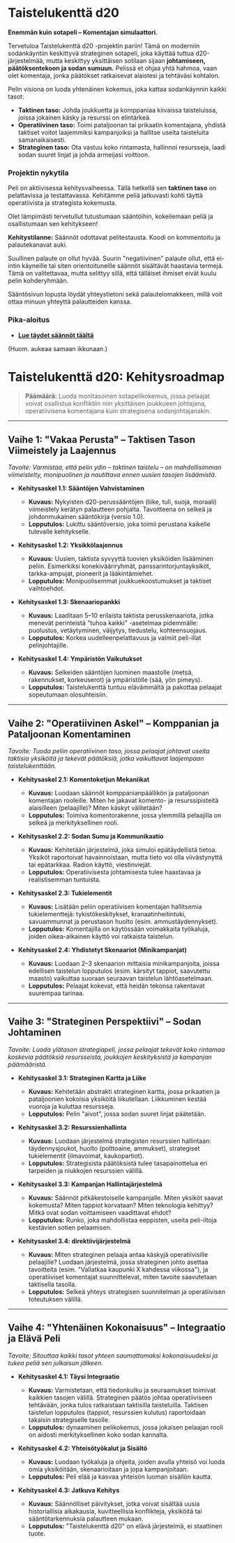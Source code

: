 # Taistelukenttä d20

**Enemmän kuin sotapeli – Komentajan simulaattori.**

Tervetuloa Taistelukenttä d20 -projektin pariin! Tämä on moderniin sodankäyntiin keskittyvä strateginen sotapeli, joka käyttää tuttua d20-järjestelmää, mutta keskittyy yksittäisen sotilaan sijaan **johtamiseen, päätöksentekoon ja sodan sumuun.** Pelissä et ohjaa yhtä hahmoa, vaan olet komentaja, jonka päätökset ratkaisevat alaistesi ja tehtäväsi kohtalon.

Pelin visiona on luoda yhtenäinen kokemus, joka kattaa sodankäynnin kaikki tasot:

* **Taktinen taso:** Johda joukkuetta ja komppaniaa kiivaissa taisteluissa, joissa jokainen käsky ja resurssi on elintärkeä.
* **Operatiivinen taso:** Toimi pataljoonan tai prikaatin komentajana, yhdistä taktiset voitot laajemmiksi kampanjoiksi ja hallitse useita taisteluita samanaikaisesti.
* **Strateginen taso:** Ota vastuu koko rintamasta, hallinnoi resursseja, laadi sodan suuret linjat ja johda armeijasi voittoon.

### Projektin nykytila

Peli on aktiivisessa kehitysvaiheessa. Tällä hetkellä sen **taktinen taso** on pelattavissa ja testattavassa. Kehitämme peliä jatkuvasti kohti täyttä operatiivista ja strategista kokemusta.

Olet lämpimästi tervetullut tutustumaan sääntöihin, kokeilemaan peliä ja osallistumaan sen kehitykseen!

**Kehitystilanne:** Säännöt odottavat pelitestausta. Koodi on kommentoitu ja palautekanavat auki.

Suullinen palaute on ollut hyvää. Suurin "negatiivinen" palaute ollut, että ei-intin käyneille tai siten orientoituneille säännöt sisältävät haastavia termejä. Tämä on valitettavaa, mutta selittyy sillä, että tälläiset ihmiset eivät kuulu pelin kohderyhmään.

Sääntösivun lopusta löydät yhteystietoni sekä palautelomakkeen, millä voit ottaa minuun yhteyttä palautteiden kanssa.

### Pika-aloitus

* **[Lue täydet säännöt täältä](https://akselilarikka.github.io/taistelukentta)**

(Huom. aukeaa samaan ikkunaan.)

# Taistelukenttä d20: Kehitysroadmap

> **Päämäärä:** Luoda monitasoinen sotapelikokemus, jossa pelaajat voivat osallistua konfliktiin niin yksittäisen joukkueen johtajana, operatiivisena komentajana kuin strategisena sodanjohtajanakin.

---

## Vaihe 1: "Vakaa Perusta" – Taktisen Tason Viimeistely ja Laajennus

*Tavoite: Varmistaa, että pelin ydin – taktinen taistelu – on mahdollisimman viimeistelty, monipuolinen ja nautittava ennen uusien tasojen lisäämistä.*

* **Kehitysaskel 1.1: Sääntöjen Vahvistaminen**
    * **Kuvaus:** Nykyisten d20-perussääntöjen (liike, tuli, suoja, moraali) viimeistely kerätyn palautteen pohjalta. Tavoitteena on selkeä ja johdonmukainen sääntökirja (versio 1.0).
    * **Lopputulos:** Lukittu sääntöversio, joka toimii perustana kaikelle tulevalle kehitykselle.

* **Kehitysaskel 1.2: Yksikkölaajennus**
    * **Kuvaus:** Uusien, taktista syvyyttä tuovien yksiköiden lisääminen peliin. Esimerkiksi konekivääriryhmät, panssarintorjuntayksiköt, tarkka-ampujat, pioneerit ja lääkintämiehet.
    * **Lopputulos:** Monipuolisemmat joukkuekoostumukset ja taktiset vaihtoehdot.

* **Kehitysaskel 1.3: Skenaariopankki**
    * **Kuvaus:** Laaditaan 5–10 erilaista taktista perusskenaariota, jotka menevät perinteistä "tuhoa kaikki" -asetelmaa pidemmälle: puolustus, vetäytyminen, väijytys, tiedustelu, kohteensuojaus.
    * **Lopputulos:** Korkea uudelleenpelattavuus ja valmiit peli-illat pelinjohtajille.

* **Kehitysaskel 1.4: Ympäristön Vaikutukset**
    * **Kuvaus:** Selkeiden sääntöjen luominen maastolle (metsä, rakennukset, korkeuserot) ja ympäristölle (sää, yön pimeys).
    * **Lopputulos:** Taistelukenttä tuntuu elävämmältä ja pakottaa pelaajat sopeutumaan olosuhteisiin.

---

## Vaihe 2: "Operatiivinen Askel" – Komppanian ja Pataljoonan Komentaminen

*Tavoite: Tuoda peliin operatiivinen taso, jossa pelaajat johtavat useita taktisia yksiköitä ja tekevät päätöksiä, jotka vaikuttavat laajempaan taistelukenttään.*

* **Kehitysaskel 2.1: Komentoketjun Mekaniikat**
    * **Kuvaus:** Luodaan säännöt komppanianpäällikön ja pataljoonan komentajan rooleille. Miten he jakavat komento- ja resurssipisteitä alaisilleen (pelaajille)? Miten käskyt välitetään?
    * **Lopputulos:** Toimiva komentorakenne, jossa ylemmillä pelaajilla on selkeä ja merkityksellinen rooli.

* **Kehitysaskel 2.2: Sodan Sumu ja Kommunikaatio**
    * **Kuvaus:** Kehitetään järjestelmä, joka simuloi epätäydellistä tietoa. Yksiköt raportoivat havainnoistaan, mutta tieto voi olla viivästynyttä tai epätarkkaa. Radion käyttö, viestinviejät.
    * **Lopputulos:** Operatiivisesta johtamisesta tulee haastavaa ja realistisemman tuntuista.

* **Kehitysaskel 2.3: Tukielementit**
    * **Kuvaus:** Lisätään peliin operatiivisen komentajan hallitsemia tukielementtejä: tykistökeskitykset, kranaatinheitintuki, savuammunnat ja perustason huolto (esim. ammustäydennykset).
    * **Lopputulos:** Komentajilla on käytössään voimakkaita työkaluja, joiden oikea-aikainen käyttö voi ratkaista taistelun.

* **Kehitysaskel 2.4: Yhdistetyt Skenaariot (Minikampanjat)**
    * **Kuvaus:** Luodaan 2–3 skenaarion mittaisia minikampanjoita, joissa edellisen taistelun lopputulos (esim. kärsityt tappiot, saavutettu maasto) vaikuttaa suoraan seuraavan taistelun lähtöasetelmaan.
    * **Lopputulos:** Pelaajat kokevat, että heidän tekonsa rakentavat suurempaa tarinaa.

---

## Vaihe 3: "Strateginen Perspektiivi" – Sodan Johtaminen

*Tavoite: Luoda ylätason strategiapeli, jossa pelaajat tekevät koko rintamaa koskevia päätöksiä resursseista, joukkojen keskityksistä ja kampanjan päämääristä.*

* **Kehitysaskel 3.1: Strateginen Kartta ja Liike**
    * **Kuvaus:** Kehitetään abstrakti strateginen kartta, jossa prikaatien ja pataljoonien kokoisia yksiköitä liikutellaan. Liikkuminen kestää vuoroja ja kuluttaa resursseja.
    * **Lopputulos:** Pelin "aivot", jossa sodan suuret linjat päätetään.

* **Kehitysaskel 3.2: Resurssienhallinta**
    * **Kuvaus:** Luodaan järjestelmä strategisten resurssien hallintaan: täydennysjoukot, huolto (polttoaine, ammukset), strategiset tukielementit (ilmavoimat, kaukopartiot).
    * **Lopputulos:** Strategisista päätöksistä tulee tasapainottelua eri tarpeiden ja niukkojen resurssien välillä.

* **Kehitysaskel 3.3: Kampanjan Hallintajärjestelmä**
    * **Kuvaus:** Säännöt pitkäkestoiselle kampanjalle. Miten yksiköt saavat kokemusta? Miten tappiot korvataan? Miten teknologia kehittyy? Mitkä ovat sodan voittamiseen vaadittavat ehdot?
    * **Lopputulos:** Runko, joka mahdollistaa eeppisten, useita peli-iltoja kestävien sotien pelaamisen.

* **Kehitysaskel 3.4: direktiivijärjestelmä**
    * **Kuvaus:** Miten strateginen pelaaja antaa käskyjä operatiivisille pelaajille? Luodaan järjestelmä, jossa strateginen johto asettaa tavoitteita (esim. "Vallatkaa kaupunki X kahdessa viikossa"), ja operatiiviset komentajat suunnittelevat, miten tavoite saavutetaan taktisella tasolla.
    * **Lopputulos:** Selkeä yhteys strategisen suunnitelman ja operatiivisen toteutuksen välillä.

---

## Vaihe 4: "Yhtenäinen Kokonaisuus" – Integraatio ja Elävä Peli

*Tavoite: Sitouttaa kaikki tasot yhteen saumattomaksi kokonaisuudeksi ja tukea peliä sen julkaisun jälkeen.*

* **Kehitysaskel 4.1: Täysi Integraatio**
    * **Kuvaus:** Varmistetaan, että tiedonkulku ja seuraamukset toimivat kaikkien tasojen välillä. Strateginen päätös johtaa operatiiviseen tehtävään, jonka tulos ratkaistaan taktisilla taisteluilla. Taktisen taistelun lopputulos (tappiot, resurssien kulutus) raportoidaan takaisin strategiselle tasolle.
    * **Lopputulos:** dynaaminen pelikokemus, jossa jokaisen pelaajan rooli on aidosti merkityksellinen koko sodan kannalta.

* **Kehitysaskel 4.2: Yhteisötyökalut ja Sisältö**
    * **Kuvaus:** Luodaan työkaluja ja ohjeita, joiden avulla yhteisö voi luoda omia yksiköitään, skenaarioitaan ja jopa kampanjoitaan.
    * **Lopputulos:** Peli elää ja kasvaa yhteisön luoman sisällön kautta.

* **Kehitysaskel 4.3: Jatkuva Kehitys**
    * **Kuvaus:** Säännölliset päivitykset, jotka voivat sisältää uusia historiallisia aikakausia, kuvitteellisia konflikteja, yksiköitä tai sääntötarkennuksia palautteen mukaan.
    * **Lopputulos:** "Taistelukenttä d20" on elävä järjestelmä, ei staattinen tuote.
